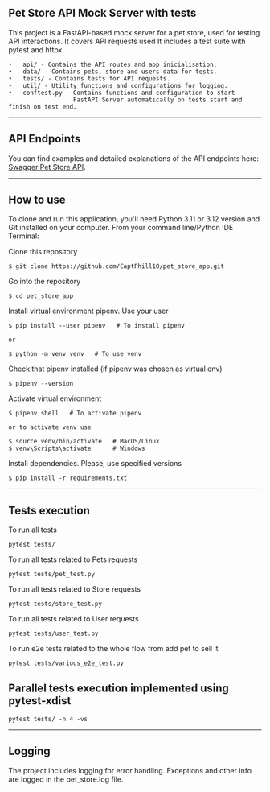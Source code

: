 Pet Store API Mock Server with tests
-----

This project is a FastAPI-based mock server for a pet store, used for testing API interactions.
It covers API requests used
It includes a test suite with pytest and httpx.

	•	api/ - Contains the API routes and app inicialisation.
	•	data/ - Contains pets, store and users data for tests.
	•	tests/ - Contains tests for API requests.
	•	util/ - Utility functions and configurations for logging.
    •	conftest.py - Contains functions and configuration to start
                      FastAPI Server automatically on tests start and finish on test end.

---
API Endpoints
-----
You can find examples and detailed explanations of the API endpoints here: [Swagger Pet Store API](https://petstore.swagger.io/#/).

---
How to use
-----

To clone and run this application,
you'll need Python 3.11 or 3.12 version and Git installed on your computer.
From your command line/Python IDE Terminal:

Clone this repository
```
$ git clone https://github.com/CaptPhill10/pet_store_app.git
```

Go into the repository
```
$ cd pet_store_app
```

Install virtual environment pipenv. Use your user
```
$ pip install --user pipenv   # To install pipenv

or

$ python -m venv venv   # To use venv
```

Check that pipenv installed (if pipenv was chosen as virtual env)
```
$ pipenv --version
```

Activate virtual environment
```
$ pipenv shell   # To activate pipenv

or to activate venv use

$ source venv/bin/activate   # MacOS/Linux
$ venv\Scripts\activate      # Windows
```

Install dependencies. Please, use specified versions
```
$ pip install -r requirements.txt
```

---
Tests execution
-----
To run all tests
```
pytest tests/
```
To run all tests related to Pets requests
```
pytest tests/pet_test.py
```
To run all tests related to Store requests
```
pytest tests/store_test.py
```
To run all tests related to User requests
```
pytest tests/user_test.py
```
To run e2e tests related to the whole flow from add pet to sell it
```
pytest tests/various_e2e_test.py
```

Parallel tests execution implemented using pytest-xdist
---
```
pytest tests/ -n 4 -vs
```

---
Logging
-----
The project includes logging for error handling. Exceptions and other info are logged in the pet_store.log file.
